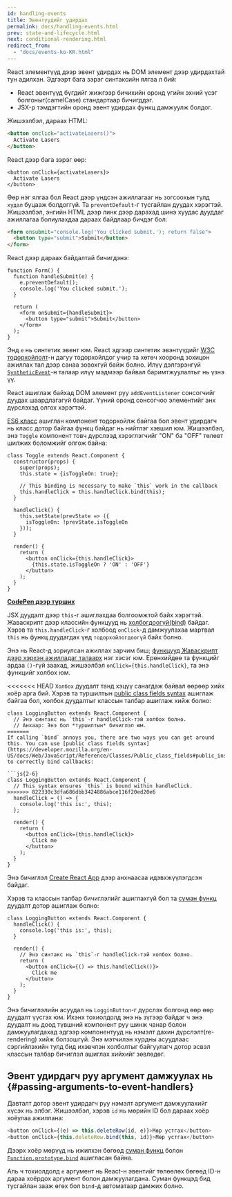 ```yaml
---
id: handling-events
title: Эвентүүдийг удирдах
permalink: docs/handling-events.html
prev: state-and-lifecycle.html
next: conditional-rendering.html
redirect_from:
  - "docs/events-ko-KR.html"
---
```


React элементүүд дээр эвент удирдах нь DOM элемент дээр удирдахтай тун адилхан. Эдгээрт бага зэрэг синтаксийн ялгаа л бий:

* React эвентүүд бүгдийг жижгээр бичихийн оронд үгийн эхний үсэг болгоныг(camelCase) стандартаар бичигддэг.
* JSX-р тэмдэгтийн оронд эвент удирдах функц дамжуулж болдог.

Жишээлбэл, дараах HTML:

```html
<button onclick="activateLasers()">
  Activate Lasers
</button>
```

React дээр бага зэрэг өөр:


```js{1}
<button onClick={activateLasers}>
  Activate Lasers
</button>
```

Өөр нэг ялгаа бол React дээр үндсэн ажиллагааг нь зогсоохын тулд `худал` буцааж болдоггүй. Та `preventDefault`-г тусгайлан дуудах хэрэгтэй. Жишээлбэл, энгийн HTML дээр линк дээр дарахад шинэ хуудас дууддаг ажиллагаа болиулахдаа дараах байдлаар бичдэг бол:

```html
<form onsubmit="console.log('You clicked submit.'); return false">
  <button type="submit">Submit</button>
</form>
```

React дээр дараах байдалтай бичигдэнэ:

```js{3}
function Form() {
  function handleSubmit(e) {
    e.preventDefault();
    console.log('You clicked submit.');
  }

  return (
    <form onSubmit={handleSubmit}>
      <button type="submit">Submit</button>
    </form>
  );
}
```

Энд `e` нь синтетик эвент юм. React эдгээр синтетик эвэнтүүдийг [W3C тодорхойлолт](https://www.w3.org/TR/DOM-Level-3-Events/)-н дагуу тодорхойлдог учир та хөтөч хооронд зохицон ажиллах тал дээр санаа зовохгүй байж болно. Илүү дэлгэрэнгүй [`SyntheticEvent`](/docs/events.html)-н талаар илүү мэдмээр байвал баримтжуулалтыг нь үзнэ үү.

React ашиглаж байхад DOM элемент руу `addEventListener` сонсогчийг дуудах шаардлагагүй байдаг. Үүний оронд сонсогчоо элементийг анх дүрслэхэд олгох хэрэгтэй.

[ES6 класс](https://developer.mozilla.org/en/docs/Web/JavaScript/Reference/Classes) ашиглан компонент тодорхойлж байгаа бол эвент удирдагч нь класс дотор байгаа функц байдаг нь нийтлэг хэвшил юм. Жишээлбэл, энэ `Toggle` компонент товч дүрслээд хэрэглэгчийг "ON" ба "OFF" төлөвт шилжих боломжийг олгож байна:

```js{6,7,10-14,18}
class Toggle extends React.Component {
  constructor(props) {
    super(props);
    this.state = {isToggleOn: true};

    // This binding is necessary to make `this` work in the callback
    this.handleClick = this.handleClick.bind(this);
  }

  handleClick() {
    this.setState(prevState => ({
      isToggleOn: !prevState.isToggleOn
    }));
  }

  render() {
    return (
      <button onClick={this.handleClick}>
        {this.state.isToggleOn ? 'ON' : 'OFF'}
      </button>
    );
  }
}
```

[**CodePen дээр турших**](https://codepen.io/gaearon/pen/xEmzGg?editors=0010)

JSX дуудалт дээр `this`-г ашиглахдаа болгоомжтой байх хэрэгтэй. Жаваскрипт дээр классийн функцууд нь [холбогдоогүй(bind)](https://developer.mozilla.org/en/docs/Web/JavaScript/Reference/Global_objects/Function/bind) байдаг. Хэрэв та `this.handleClick`-г холбоод `onClick`-д дамжуулахаа мартвал `this` нь функц дуудагдах үед `тодорхойлогдоогүй` байх болно.

Энэ нь React-д зориулсан ажиллах зарчим биш; [функцууд Жаваскрипт дээр хэрхэн ажилладаг талаарх](https://www.smashingmagazine.com/2014/01/understanding-javascript-function-prototype-bind/) нэг хэсэг юм. Ерөнхийдөө та функцийг ардаа `()`-гүй заахад, жишээлбэл `onClick={this.handleClick}`, та энэ функцийг холбох юм.

<<<<<<< HEAD
`Холбох` дуудалт танд хэцүү санагдаж байвал өөрөөр хийх хоёр арга бий. Хэрэв та туршилтын [public class fields syntax](https://babeljs.io/docs/plugins/transform-class-properties/) ашиглаж байгаа бол, холбох дуудалтыг классын талбар ашиглаж хийж болно:

```js{2-6}
class LoggingButton extends React.Component {
  // Энэ синтакс нь `this`-г handleClick-тэй холбох болно.
  // Анхаар: Энэ бол *туршилтын* бичиглэл юм.
=======
If calling `bind` annoys you, there are two ways you can get around this. You can use [public class fields syntax](https://developer.mozilla.org/en-US/docs/Web/JavaScript/Reference/Classes/Public_class_fields#public_instance_fields) to correctly bind callbacks:

```js{2-6}
class LoggingButton extends React.Component {
  // This syntax ensures `this` is bound within handleClick.
>>>>>>> 822330c3dfa686dbb3424886abce116f20ed20e6
  handleClick = () => {
    console.log('this is:', this);
  };

  render() {
    return (
      <button onClick={this.handleClick}>
        Click me
      </button>
    );
  }
}
```

Энэ бичиглэл [Create React App](https://github.com/facebookincubator/create-react-app) дээр анхнаасаа идэвхжүүлэгдсэн байдаг.

Хэрэв та классын талбар бичиглэлийг ашиглахгүй бол та [суман функц](https://developer.mozilla.org/en/docs/Web/JavaScript/Reference/Functions/Arrow_functions) дуудалт дотор ашиглаж болно:

```js{7-9}
class LoggingButton extends React.Component {
  handleClick() {
    console.log('this is:', this);
  }

  render() {
    // Энэ синтакс нь `this`-г handleClick-тэй холбох болно.
    return (
      <button onClick={() => this.handleClick()}>
        Click me
      </button>
    );
  }
}
```

Энэ бичиглэлийн асуудал нь `LogginButton`-г дүрслэх болгонд өөр өөр дуудалт үүсгэх юм. Ихэнх тохиолдолд энэ нь зүгээр байдаг ч энэ дуудалт нь доод түвшний компонент руу шинж чанар болон дамжуулагдахад эдгээр компонентууд нь нэмэлт дахин дүрслэлт(re-rendering) хийж болзошгүй. Энэ мэтчилэн хурдны асуудлаас сэргийлэхийн тулд бид ихэвчлэн холболтыг байгуулагч дотор эсвэл классын талбар бичиглэл ашиглах хийхийг зөвлөдөг.

## Эвент удирдагч руу аргумент дамжуулах нь {#passing-arguments-to-event-handlers}

Давталт дотор эвент удирдагч руу нэмэлт аргумент дамжуулахийг хүсэх нь элбэг. Жишээлбэл, хэрэв `id` нь мөрийн ID бол дараах хоёр хоёулаа ажиллана:

```js
<button onClick={(e) => this.deleteRow(id, e)}>Мөр устгах</button>
<button onClick={this.deleteRow.bind(this, id)}>Мөр устгах</button>
```

Дээрх хоёр мөрүүд нь ижилхэн бөгөөд [суман функц](https://developer.mozilla.org/en-US/docs/Web/JavaScript/Reference/Functions/Arrow_functions) болон [`Function.prototype.bind`](https://developer.mozilla.org/en-US/docs/Web/JavaScript/Reference/Global_objects/Function/bind) ашигласан байна.


Аль ч тохиолдолд `e` аргумент нь React-н эвентийг төлөөлөх бөгөөд ID-н дараа хоёрдох аргумент болон дамжуулагдана. Суман функцэд бид тусгайлан зааж өгөх бол `bind`-д автоматаар дамжих болно.

